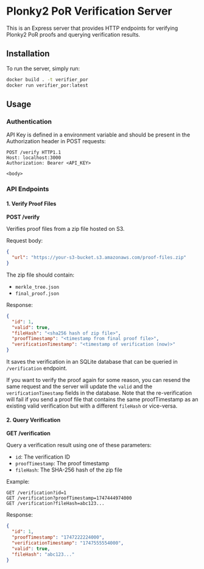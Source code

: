 # Plonky2 PoR Verification Server

This is an Express server that provides HTTP endpoints for verifying Plonky2 PoR proofs and querying verification results.

## Installation

To run the server, simply run:

```bash
docker build . -t verifier_por
docker run verifier_por:latest
```

## Usage

### Authentication

API Key is defined in a environment variable and should be present in the Authorization header in POST requests:

```http
POST /verify HTTP1.1
Host: localhost:3000
Authorization: Bearer <API_KEY>

<body>
```

### API Endpoints

#### 1. Verify Proof Files

**POST /verify**

Verifies proof files from a zip file hosted on S3.

Request body:
```json
{
  "url": "https://your-s3-bucket.s3.amazonaws.com/proof-files.zip"
}
```

The zip file should contain:
- `merkle_tree.json`
- `final_proof.json`

Response:
```json
{
  "id": 1,
  "valid": true,
  "fileHash": "<sha256 hash of zip file>",
  "proofTimestamp": "<timestamp from final proof file>",
  "verificationTimestamp": "<timestamp of verification (now)>"
}
```

It saves the verification in an SQLite database that can be queried in `/verification` endpoint. 

If you want to verify the proof again for some reason, you can resend the same request and the server will update the `valid` and the `verificationTimestamp` fields in the database. Note that the re-verification will fail if you send a proof file that contains the same proofTimestamp as an existing valid verification but with a different `fileHash` or vice-versa.

#### 2. Query Verification

**GET /verification**

Query a verification result using one of these parameters:
- `id`: The verification ID
- `proofTimestamp`: The proof timestamp
- `fileHash`: The SHA-256 hash of the zip file

Example:
```
GET /verification?id=1
GET /verification?proofTimestamp=1747444974000
GET /verification?fileHash=abc123...
```

Response:
```json
{
  "id": 1,
  "proofTimestamp": "1747222224000",
  "verificationTimestamp": "1747555554000",
  "valid": true,
  "fileHash": "abc123..."
}
```

